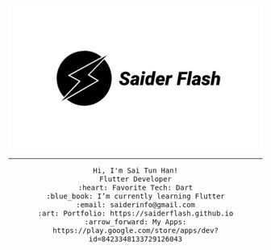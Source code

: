 <img src="https://raw.githubusercontent.com/saiderflash/saiderflash/master/saider.png"/>
 <hr></hr>
<p align="center">
  <samp>
    Hi, I'm Sai Tun Han! <br>
    Flutter Developer  <br>
    :heart: Favorite Tech: Dart <br>
    :blue_book: I’m currently learning Flutter  <br>
    :email:	saiderinfo@gmail.com <br>
    :art: Portfolio: https://saiderflash.github.io <br>
    :arrow_forward: My Apps: https://play.google.com/store/apps/dev?id=8423348133729126043 <br>
   
  </samp>
</p>
